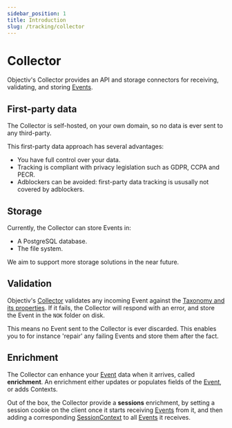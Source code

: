 ```yaml
---
sidebar_position: 1
title: Introduction
slug: /tracking/collector
---
```


# Collector

Objectiv's Collector provides an API and storage connectors for receiving, validating, and storing 
[Events](/taxonomy/reference/events/overview.md).

## First-party data
The Collector is self-hosted, on your own domain, so no data is ever sent to any third-party.

This first-party data approach has several advantages:

- You have full control over your data.
- Tracking is compliant with privacy legislation such as GDPR, CCPA and PECR.
- Adblockers can be avoided: first-party data tracking is ususally not covered by adblockers.

## Storage
Currently, the Collector can store Events in:
- A PostgreSQL database.
- The file system.

We aim to support more storage solutions in the near future.

## Validation
Objectiv's [Collector](/tracking/collector/getting-started.md) validates any incoming Event against the 
[Taxonomy and its properties](/taxonomy/reference/events/overview.md). If it fails, the Collector will respond with an 
error, and store the Event in the `NOK` folder on disk.

This means no Event sent to the Collector is ever discarded. This enables you to for instance 'repair' any 
failing Events and store them after the fact.

## Enrichment
The Collector can enhance your [Event](/taxonomy/reference/events/overview.md) data when it arrives, called 
**enrichment**. An enrichment either updates or populates fields of the 
[Event](/taxonomy/reference/events/overview.md), or adds Contexts.

Out of the box, the Collector provide a **sessions** enrichment, by setting a session cookie on the client
once it starts receiving [Events](/taxonomy/reference/events/overview.md) from it, and then adding a 
corresponding [SessionContext](/taxonomy/reference/global-contexts/SessionContext.md) to all 
[Events](/taxonomy/reference/events/overview.md) it receives.

